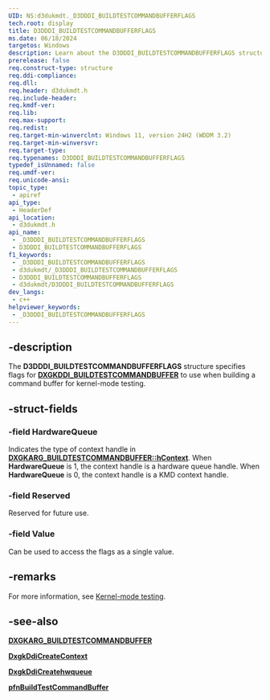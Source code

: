 ```yaml
---
UID: NS:d3dukmdt._D3DDDI_BUILDTESTCOMMANDBUFFERFLAGS
tech.root: display
title: D3DDDI_BUILDTESTCOMMANDBUFFERFLAGS
ms.date: 06/18/2024
targetos: Windows
description: Learn about the D3DDDI_BUILDTESTCOMMANDBUFFERFLAGS structure.
prerelease: false
req.construct-type: structure
req.ddi-compliance: 
req.dll: 
req.header: d3dukmdt.h
req.include-header: 
req.kmdf-ver: 
req.lib: 
req.max-support: 
req.redist: 
req.target-min-winverclnt: Windows 11, version 24H2 (WDDM 3.2)
req.target-min-winversvr: 
req.target-type: 
req.typenames: D3DDDI_BUILDTESTCOMMANDBUFFERFLAGS
typedef_isUnnamed: false
req.umdf-ver: 
req.unicode-ansi: 
topic_type:
 - apiref
api_type:
 - HeaderDef
api_location:
 - d3dukmdt.h
api_name:
 - _D3DDDI_BUILDTESTCOMMANDBUFFERFLAGS
 - D3DDDI_BUILDTESTCOMMANDBUFFERFLAGS
f1_keywords:
 - _D3DDDI_BUILDTESTCOMMANDBUFFERFLAGS
 - d3dukmdt/_D3DDDI_BUILDTESTCOMMANDBUFFERFLAGS
 - D3DDDI_BUILDTESTCOMMANDBUFFERFLAGS
 - d3dukmdt/D3DDDI_BUILDTESTCOMMANDBUFFERFLAGS
dev_langs:
 - c++
helpviewer_keywords:
 - _D3DDDI_BUILDTESTCOMMANDBUFFERFLAGS
---
```


## -description

The **D3DDDI_BUILDTESTCOMMANDBUFFERFLAGS** structure specifies flags for [**DXGKDDI_BUILDTESTCOMMANDBUFFER**](../d3dkmddi/nc-d3dkmddi-dxgkddi_buildtestcommandbuffer.md) to use when building a command buffer for kernel-mode testing.

## -struct-fields

### -field HardwareQueue

Indicates the type of context handle in [**DXGKARG_BUILDTESTCOMMANDBUFFER::hContext**](../d3dkmddi/ns-d3dkmddi-dxgkarg_buildtestcommandbuffer.md). When **HardwareQueue** is 1, the context handle is a hardware queue handle. When **HardwareQueue** is 0, the context handle is a KMD context handle.

### -field Reserved

Reserved for future use.

### -field Value

Can be used to access the flags as a single value.

## -remarks

For more information, see [Kernel-mode testing](/windows-hardware/drivers/display/kernel-mode-testing).

## -see-also

[**DXGKARG_BUILDTESTCOMMANDBUFFER**](../d3dkmddi/ns-d3dkmddi-dxgkarg_buildtestcommandbuffer.md)

[**DxgkDdiCreateContext**](../d3dkmddi/nc-d3dkmddi-dxgkddi_createcontext.md)

[**DxgkDdiCreatehwqueue**](../d3dkmddi/nc-d3dkmddi-dxgkddi_createhwqueue.md)

[**pfnBuildTestCommandBuffer**](../d3dkmddi/ns-d3dkmddi-dxgkarg_buildtestcommandbuffer.md)
